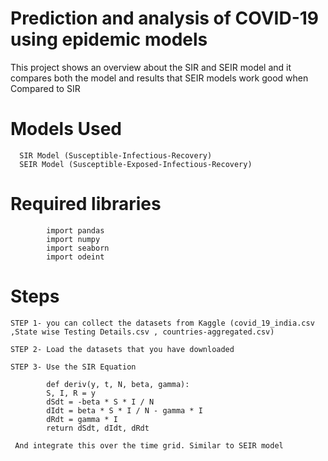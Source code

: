 # Prediction and analysis of COVID-19 using epidemic models

This project shows an overview about the SIR and SEIR model and it compares both the model and results that SEIR models work good when Compared to SIR

# Models Used 

      SIR Model (Susceptible-Infectious-Recovery)
      SEIR Model (Susceptible-Exposed-Infectious-Recovery)

# Required libraries

            import pandas
            import numpy 
            import seaborn 
            import odeint

# Steps 

    STEP 1- you can collect the datasets from Kaggle (covid_19_india.csv ,State wise Testing Details.csv , countries-aggregated.csv)

    STEP 2- Load the datasets that you have downloaded

    STEP 3- Use the SIR Equation 

            def deriv(y, t, N, beta, gamma):
            S, I, R = y
            dSdt = -beta * S * I / N
            dIdt = beta * S * I / N - gamma * I
            dRdt = gamma * I
            return dSdt, dIdt, dRdt
           
     And integrate this over the time grid. Similar to SEIR model
